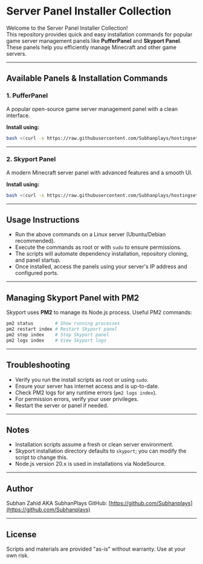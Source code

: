 # Server Panel Installer Collection

Welcome to the Server Panel Installer Collection!  
This repository provides quick and easy installation commands for popular game server management panels like **PufferPanel** and **Skyport Panel**. These panels help you efficiently manage Minecraft and other game servers.

---

## Available Panels & Installation Commands

### 1. PufferPanel

A popular open-source game server management panel with a clean interface.

**Install using:**

```bash
bash <(curl -s https://raw.githubusercontent.com/Subhanplays/hostingsetups/main/Install.sh)
```

---

### 2. Skyport Panel

A modern Minecraft server panel with advanced features and a smooth UI.

**Install using:**

```bash
bash <(curl -s https://raw.githubusercontent.com/Subhanplays/hostingsetups/main/install-2.sh) 
```

---

## Usage Instructions

- Run the above commands on a Linux server (Ubuntu/Debian recommended).  
- Execute the commands as root or with `sudo` to ensure permissions.  
- The scripts will automate dependency installation, repository cloning, and panel startup.  
- Once installed, access the panels using your server's IP address and configured ports.

---

## Managing Skyport Panel with PM2

Skyport uses **PM2** to manage its Node.js process. Useful PM2 commands:

```bash
pm2 status        # Show running processes
pm2 restart index # Restart Skyport panel
pm2 stop index    # Stop Skyport panel
pm2 logs index    # View Skyport logs
```

---

## Troubleshooting

- Verify you run the install scripts as root or using `sudo`.  
- Ensure your server has internet access and is up-to-date.  
- Check PM2 logs for any runtime errors (`pm2 logs index`).  
- For permission errors, verify your user privileges.  
- Restart the server or panel if needed.

---

## Notes

- Installation scripts assume a fresh or clean server environment.  
- Skyport installation directory defaults to `skyport`; you can modify the script to change this.  
- Node.js version 20.x is used in installations via NodeSource.

---

## Author

Subhan Zahid AKA SubhanPlays
GitHub: [https://github.com/Subhanplays](https://github.com/Subhanplays)

---

## License

Scripts and materials are provided "as-is" without warranty. Use at your own risk.
